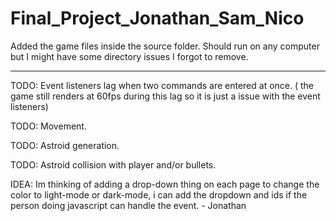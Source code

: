 # Final_Project_Jonathan_Sam_Nico

Added the game files inside the source folder. Should run on any computer but I might have some directory issues I forgot to remove.

------------------------------------------------------------------------------------------------------------------------------------
TODO: Event listeners lag when two commands are entered at once. ( the game still renders at 60fps during this lag so it is just a 
issue with the event listeners)

TODO: Movement.

TODO: Astroid generation.

TODO: Astroid collision with player and/or bullets.

IDEA: Im thinking of adding a drop-down thing on each page to change the color to light-mode or dark-mode, i can add the dropdown and ids if the person doing javascript can handle the event. - Jonathan
